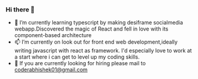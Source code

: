 ### Hi there 👋

- 🌱 I’m currently learning typescript by making desiframe socialmedia webapp.Discovered the magic of React and fell in love with its component-based architecture
- 📫 I’m currently on look out for front end web development,ideally writing javascript with react as framework. I'd especially love to work at a start where i can get to level up my coding skills.
- 🤔 If you are currently looking for hiring please mail to coderabhishek01@gmail.com

